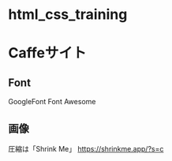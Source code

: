 # html_css_training

# Caffeサイト
## Font
GoogleFont
Font Awesome
## 画像
圧縮は「Shrink Me」
https://shrinkme.app/?s=c